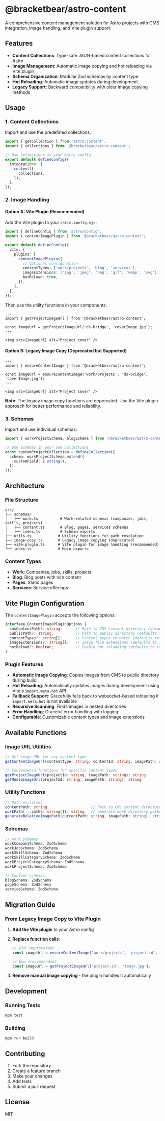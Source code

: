 # @bracketbear/astro-content

A comprehensive content management solution for Astro projects with CMS integration, image handling, and Vite plugin support.

## Features

- **Content Collections**: Type-safe JSON-based content collections for Astro
- **Image Management**: Automatic image copying and hot reloading via Vite plugin
- **Schema Organization**: Modular Zod schemas by content type
- **Hot Reloading**: Automatic image updates during development
- **Legacy Support**: Backward compatibility with older image copying methods

## Usage

### 1. Content Collections

Import and use the predefined collections:

```typescript
import { getCollection } from 'astro:content';
import { collections } from '@bracketbear/astro-content';

// Use collections in your Astro config
export default defineConfig({
  integrations: [
    content({
      collections,
    }),
  ],
});
```

### 2. Image Handling

#### Option A: Vite Plugin (Recommended)

Add the Vite plugin to your `astro.config.mjs`:

```typescript
import { defineConfig } from 'astro/config';
import { contentImagePlugin } from '@bracketbear/astro-content';

export default defineConfig({
  vite: {
    plugins: [
      contentImagePlugin({
        // Optional configuration
        contentTypes: ['work/projects', 'blog', 'services'],
        imageExtensions: ['jpg', 'jpeg', 'png', 'gif', 'webp', 'svg'],
        hotReload: true,
      }),
    ],
  },
});
```

Then use the utility functions in your components:

```astro
---
import { getProjectImageUrl } from '@bracketbear/astro-content';

const imageUrl = getProjectImageUrl('ds-bridge', 'coverImage.jpg');
---

<img src={imageUrl} alt="Project cover" />
```

#### Option B: Legacy Image Copy (Deprecated but Supported)

```astro
---
import { ensureContentImage } from '@bracketbear/astro-content';

const imageUrl = ensureContentImage('work/projects', 'ds-bridge', 'coverImage.jpg');
---

<img src={imageUrl} alt="Project cover" />
```

**Note**: The legacy image copy functions are deprecated. Use the Vite plugin approach for better performance and reliability.

### 3. Schemas

Import and use individual schemas:

```typescript
import { workProjectSchema, blogSchema } from '@bracketbear/astro-content';

// Use schemas in your own collections
const customProjectCollection = defineCollection({
  schema: workProjectSchema.extend({
    customField: z.string(),
  }),
});
```

## Architecture

### File Structure

```
src/
├── schemas/
│   ├── work.ts          # Work-related schemas (companies, jobs, skills, projects)
│   ├── content.ts       # Blog, pages, services schemas
│   └── index.ts         # Schema exports
├── utils.ts            # Utility functions for path resolution
├── image-copy.ts       # Legacy image copying (deprecated)
├── vite-plugin.ts      # Vite plugin for image handling (recommended)
└── index.ts            # Main exports
```

### Content Types

- **Work**: Companies, jobs, skills, projects
- **Blog**: Blog posts with rich content
- **Pages**: Static pages
- **Services**: Service offerings

## Vite Plugin Configuration

The `contentImagePlugin` accepts the following options:

```typescript
interface ContentImagePluginOptions {
  cmsContentPath?: string;      // Path to CMS content directory (defaults to apps/cms/content)
  publicPath?: string;          // Path to public directory (defaults to apps/portfolio/public)
  contentTypes?: string[];      // Content types to watch (defaults to ['work/projects', 'blog', 'services'])
  imageExtensions?: string[];   // Image file extensions (defaults to ['jpg', 'jpeg', 'png', 'gif', 'webp', 'svg'])
  hotReload?: boolean;          // Enable hot reloading (defaults to true)
}
```

### Plugin Features

- **Automatic Image Copying**: Copies images from CMS to public directory during build
- **Hot Reloading**: Automatically updates images during development using Vite's `import.meta.hot` API
- **Fallback Support**: Gracefully falls back to websocket-based reloading if `import.meta.hot` is not available
- **Recursive Scanning**: Finds images in nested directories
- **Error Handling**: Graceful error handling with logging
- **Configurable**: Customizable content types and image extensions

## Available Functions

### Image URL Utilities

```typescript
// Get image URL for any content type
getContentImageUrl(contentType: string, contentId: string, imagePath: string): string

// Convenience functions for specific content types
getProjectImageUrl(projectId: string, imagePath: string): string
getMediaImageUrl(projectId: string, imagePath: string): string
```

### Utility Functions

```typescript
// Path utilities
contentPath: string                    // Path to CMS content directory
workPath(...paths: string[]): string   // Generate work directory paths
generateRelativeImagePath(currentPath: string, imagePath: string): string
```

### Schemas

```typescript
// Work schemas
workCompanySchema: ZodSchema
workJobSchema: ZodSchema
workSkillSchema: ZodSchema
workSkillCategorySchema: ZodSchema
workProjectCategorySchema: ZodSchema
workProjectSchema: ZodSchema

// Content schemas
blogSchema: ZodSchema
pageSchema: ZodSchema
serviceSchema: ZodSchema
```

## Migration Guide

### From Legacy Image Copy to Vite Plugin

1. **Add the Vite plugin** to your Astro config
2. **Replace function calls**:
   ```typescript
   // Old (deprecated)
   const imageUrl = ensureContentImage('work/projects', 'project-id', 'image.jpg');
   
   // New (recommended)
   const imageUrl = getProjectImageUrl('project-id', 'image.jpg');
   ```

3. **Remove manual image copying** - the plugin handles it automatically

## Development

### Running Tests

```bash
npm test
```

### Building

```bash
npm run build
```

## Contributing

1. Fork the repository
2. Create a feature branch
3. Make your changes
4. Add tests
5. Submit a pull request

## License

MIT 